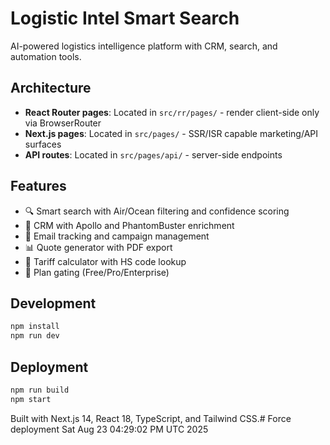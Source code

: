 # Logistic Intel Smart Search

AI-powered logistics intelligence platform with CRM, search, and automation tools.

## Architecture

- **React Router pages**: Located in `src/rr/pages/` - render client-side only via BrowserRouter
- **Next.js pages**: Located in `src/pages/` - SSR/ISR capable marketing/API surfaces
- **API routes**: Located in `src/pages/api/` - server-side endpoints

## Features

- 🔍 Smart search with Air/Ocean filtering and confidence scoring
- 👥 CRM with Apollo and PhantomBuster enrichment
- 📧 Email tracking and campaign management
- 📊 Quote generator with PDF export
- 🧮 Tariff calculator with HS code lookup
- 🔐 Plan gating (Free/Pro/Enterprise)

## Development

```bash
npm install
npm run dev
```

## Deployment

```bash
npm run build
npm start
```

Built with Next.js 14, React 18, TypeScript, and Tailwind CSS.# Force deployment Sat Aug 23 04:29:02 PM UTC 2025
